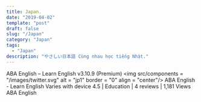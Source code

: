 ```yaml
---
title: Japan.
date: "2019-04-02"
template: "post"
draft: false
slug: "/Japan"
category: "Japan"
tags:
  - "Japan"
description: "やさしい日本語 Cùng nhau học tiếng Nhật."
---
```

ABA English – Learn English v3.10.9 (Premium)
<img src/components = "/images/twitter.svg" alt = "jp1" border = "0" align = "center"/>
ABA English - Learn English
Varies with device
4.5 | Education | 4 reviews | 1,181 Views
ABA English
